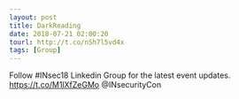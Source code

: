 ```yaml
---
layout: post
title: DarkReading
date: 2018-07-21 02:00:20
tourl: http://t.co/nSh7l5vd4x
tags: [Group]
---
```

Follow #INsec18 Linkedin Group for the latest event updates. https://t.co/M1lXfZeGMo @INsecurityCon